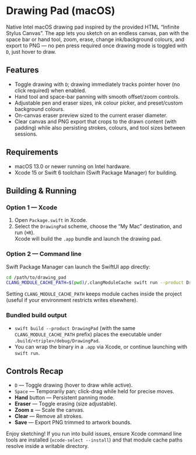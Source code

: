 # Drawing Pad (macOS)

Native Intel macOS drawing pad inspired by the provided HTML “Infinite Stylus Canvas”. The app lets you sketch on an endless canvas, pan with the space bar or hand tool, zoom, erase, change ink/background colours, and export to PNG — no pen press required once drawing mode is toggled with `D`, just hover to draw.

## Features
- Toggle drawing with `D`; drawing immediately tracks pointer hover (no click required) when enabled.
- Hand tool and space-bar panning with smooth offset/zoom controls.
- Adjustable pen and eraser sizes, ink colour picker, and preset/custom background colours.
- On-canvas eraser preview sized to the current eraser diameter.
- Clear canvas and PNG export that crops to the drawn content (with padding) while also persisting strokes, colours, and tool sizes between sessions.

## Requirements
- macOS 13.0 or newer running on Intel hardware.
- Xcode 15 or Swift 6 toolchain (Swift Package Manager) for building.

## Building & Running

### Option 1 — Xcode
1. Open `Package.swift` in Xcode.
2. Select the `DrawingPad` scheme, choose the “My Mac” destination, and run (`⌘R`).  
   Xcode will build the `.app` bundle and launch the drawing pad.

### Option 2 — Command line
Swift Package Manager can launch the SwiftUI app directly:

```bash
cd /path/to/drawing_pad
CLANG_MODULE_CACHE_PATH=$(pwd)/.clangModuleCache swift run --product DrawingPad
```

Setting `CLANG_MODULE_CACHE_PATH` keeps module caches inside the project (useful if your environment restricts writes elsewhere).

### Bundled build output
- `swift build --product DrawingPad` (with the same `CLANG_MODULE_CACHE_PATH` prefix) places the executable under `.build/<triple>/debug/DrawingPad`.
- You can wrap the binary in a `.app` via Xcode, or continue launching with `swift run`.

## Controls Recap
- `D` — Toggle drawing (hover to draw while active).
- `Space` — Temporarily pan; click-drag while held for precise moves.
- **Hand** button — Persistent panning mode.
- **Eraser** — Toggle erasing (size adjustable).
- **Zoom ±** — Scale the canvas.
- **Clear** — Remove all strokes.
- **Save** — Export PNG trimmed to artwork bounds.

Enjoy sketching! If you run into build issues, ensure Xcode command line tools are installed (`xcode-select --install`) and that module cache paths resolve inside a writable directory.
